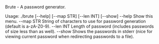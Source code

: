 Brute - A password generator.

Usage:  ./brute [--help] [--map STR] [--len INT] [--show]
  --help       Show this menu.
  --map STR    String of characters to use for password generation (default is a-zA-Z0-9).
  --len INT    Length of password (includes passwords of size less than as well).
  --show       Shows the passwords in stderr (nice for viewing current password when redirecting passwords to a file).

